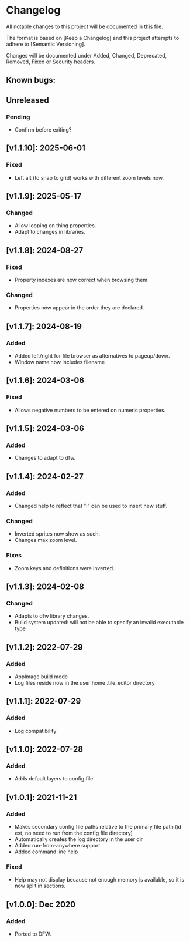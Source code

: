 # Changelog

All notable changes to this project will be documented in this file.

The format is based on [Keep a Changelog] and this project attempts to adhere to [Semantic Versioning].

Changes will be documented under Added, Changed, Deprecated, Removed, Fixed or Security headers.

## Known bugs:

## Unreleased
### Pending
- Confirm before exiting?

## [v1.1.10]: 2025-06-01
### Fixed
- Left alt (to snap to grid) works with different zoom levels now.

## [v1.1.9]: 2025-05-17
### Changed
- Allow looping on thing properties.
- Adapt to changes in libraries.

## [v1.1.8]: 2024-08-27
### Fixed
- Property indexes are now correct when browsing them.
### Changed
- Properties now appear in the order they are declared.

## [v1.1.7]: 2024-08-19
### Added
- Added left/right for file browser as alternatives to pageup/down.
- Window name now includes filename

## [v1.1.6]: 2024-03-06
### Fixed
- Allows negative numbers to be entered on numeric properties.

## [v1.1.5]: 2024-03-06
### Added
- Changes to adapt to dfw.

## [v1.1.4]: 2024-02-27
### Added
- Changed help to reflect that "i" can be used to insert new stuff.
### Changed
- Inverted sprites now show as such.
- Changes max zoom level.
### Fixes
- Zoom keys and definitions were inverted.

## [v1.1.3]: 2024-02-08
### Changed
- Adapts to dfw library changes.
- Build system updated: will not be able to specify an invalid executable type

## [v1.1.2]: 2022-07-29
### Added
- AppImage build mode
- Log files reside now in the user home .tile_editor directory

## [v1.1.1]: 2022-07-29
### Added
- Log compatibility

## [v1.1.0]: 2022-07-28
### Added
- Adds default layers to config file

## [v1.0.1]: 2021-11-21
### Added
- Makes secondary config file paths relative to the primary file path (id est, no need to run from the config file directory)
- Automatically creates the log directory in the user dir
- Added run-from-anywhere support.
- Added command line help

### Fixed
- Help may not display because not enough memory is available, so it is now split in sections.

## [v1.0.0]: Dec 2020
### Added
- Ported to DFW.

